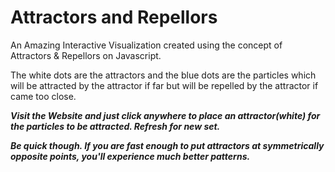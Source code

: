 # Attractors and Repellors

An Amazing Interactive Visualization created using the concept of Attractors & Repellors on Javascript.

The white dots are the attractors and the blue dots are the particles which will be attracted by the attractor if far but will be repelled by the attractor if came too close.

<b><i>Visit the Website and just click anywhere to place an attractor(white) for the particles to be attracted. Refresh for new set.</b></i>

<b><i>Be quick though. If you are fast enough to put attractors at symmetrically opposite points, you'll experience much better patterns.</b></i>
